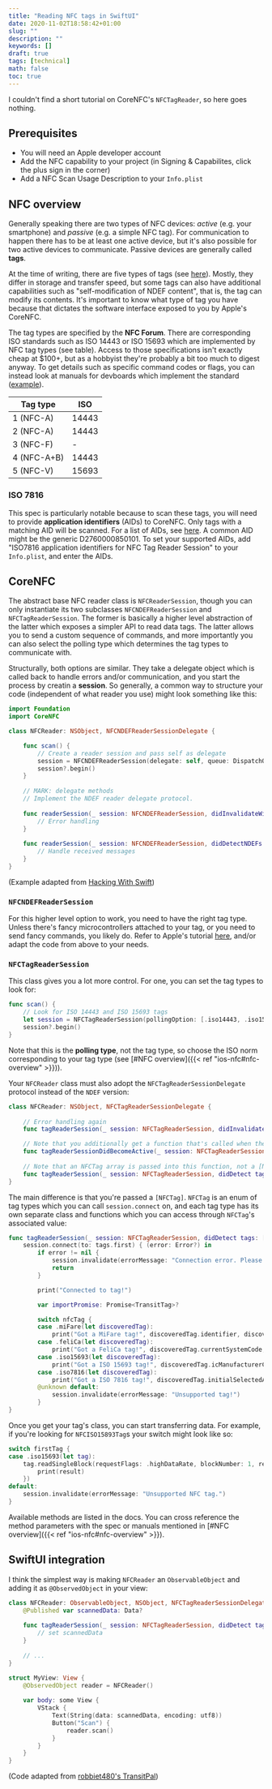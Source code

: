 ```yaml
---
title: "Reading NFC tags in SwiftUI"
date: 2020-11-02T18:58:42+01:00
slug: ""
description: ""
keywords: []
draft: true
tags: [technical]
math: false
toc: true
---
```


I couldn't find a short tutorial on CoreNFC's `NFCTagReader`, so here goes nothing.


## Prerequisites

* You will need an Apple developer account
* Add the NFC capability to your project (in Signing & Capabilites, click the plus sign in the corner)
* Add a NFC Scan Usage Description to your `Info.plist`


## NFC overview

Generally speaking there are two types of NFC devices: *active* (e.g. your smartphone) and *passive* (e.g. a simple NFC tag). For communication to happen there has to be at least one active device, but it's also possible for two active devices to communicate. Passive devices are generally called **tags**.

At the time of writing, there are five types of tags (see [here](https://archive.is/NzaWH)). Mostly, they differ in storage and transfer speed, but some tags can also have additional capabilities such as "self-modification of NDEF content", that is, the tag can modify its contents. It's important to know what type of tag you have because that dictates the software interface exposed to you by Apple's CoreNFC.

The tag types are specified by the **NFC Forum**. There are corresponding ISO standards such as ISO 14443 or ISO 15693 which are implemented by NFC tag types (see table). Access to those specifications isn't exactly cheap at $100+, but as a hobbyist they're probably a bit too much to digest anyway. To get details such as specific command codes or flags, you can instead look at manuals for devboards which implement the standard ([example](https://archive.is/9x02H)).


| Tag type    | ISO   |
|-------------|-------|
| 1 (NFC-A)   | 14443 |
| 2 (NFC-A)   | 14443 |
| 3 (NFC-F)   | -     |
| 4 (NFC-A+B) | 14443 |
| 5 (NFC-V)   | 15693 |


### ISO 7816

This spec is particularly notable because to scan these tags, you will need to provide **application identifiers** (AIDs) to CoreNFC. Only tags with a matching AID will be scanned. For a list of AIDs, see [here](https://www.eftlab.com/knowledge-base/211-emv-aid-rid-pix/). A common AID might be the generic D2760000850101. To set your supported AIDs, add "ISO7816 application identifiers for NFC Tag Reader Session" to your `Info.plist`, and enter the AIDs.


## CoreNFC

The abstract base NFC reader class is `NFCReaderSession`, though you can only instantiate its two subclasses `NFCNDEFReaderSession` and `NFCTagReaderSession`. The former is basically a higher level abstraction of the latter which exposes a simpler API to read data tags. The latter allows you to send a custom sequence of commands, and more importantly you can also select the polling type which determines the tag types to communicate with.

Structurally, both options are similar. They take a delegate object which is called back to handle errors and/or communication, and you start the process by creatin a **session**. So generally, a common way to structure your code (independent of what reader you use) might look something like this:

```swift
import Foundation
import CoreNFC

class NFCReader: NSObject, NFCNDEFReaderSessionDelegate {

    func scan() {
        // Create a reader session and pass self as delegate
        session = NFCNDEFReaderSession(delegate: self, queue: DispatchQueue.main, invalidateAfterFirstRead: false)
        session?.begin()
    }
    
    // MARK: delegate methods
    // Implement the NDEF reader delegate protocol.
    
    func readerSession(_ session: NFCNDEFReaderSession, didInvalidateWithError error: Error) {
        // Error handling
    } 
    
    func readerSession(_ session: NFCNDEFReaderSession, didDetectNDEFs messages: [NFCNDEFMessage]) {
        // Handle received messages
    }
}
```

(Example adapted from [Hacking With Swift](https://www.hackingwithswift.com/example-code/libraries/how-to-scan-nfc-tags-using-core-nfc))


### `NFCNDEFReaderSession`

For this higher level option to work, you need to have the right tag type. Unless there's fancy microcontrollers attached to your tag, or you need to send fancy commands, you likely do. Refer to Apple's tutorial [here](https://developer.apple.com/documentation/corenfc/building_an_nfc_tag-reader_app), and/or adapt the code from above to your needs.


### `NFCTagReaderSession`

This class gives you a lot more control. For one, you can set the tag types to look for:

```swift
func scan() {
    // Look for ISO 14443 and ISO 15693 tags
    let session = NFCTagReaderSession(pollingOption: [.iso14443, .iso15693], delegate: self)
    session?.begin()
}
```

Note that this is the **polling type**, not the tag type, so choose the ISO norm corresponding to your tag type (see [#NFC overview]({{< ref "ios-nfc#nfc-overview" >}})).

Your `NFCReader` class must also adopt the `NFCTagReaderSessionDelegate` protocol instead of the `NDEF` version:

```swift
class NFCReader: NSObject, NFCTagReaderSessionDelegate {
    
    // Error handling again
    func tagReaderSession(_ session: NFCTagReaderSession, didInvalidateWithError error: Error) { }

    // Note that you additionally get a function that's called when the session begins
    func tagReaderSessionDidBecomeActive(_ session: NFCTagReaderSession) { }
    
    // Note that an NFCTag array is passed into this function, not a [NFCNDEFMessage]
    func tagReaderSession(_ session: NFCTagReaderSession, didDetect tags: [NFCTag]) { }
}
```

The main difference is that you're passed a `[NFCTag]`. `NFCTag` is an enum of tag types which you can call `session.connect` on, and each tag type has its own separate class and functions which you can access through `NFCTag`'s associated value:

```swift
func tagReaderSession(_ session: NFCTagReaderSession, didDetect tags: [NFCTag]) { 
    session.connect(to: tags.first) { (error: Error?) in
        if error != nil {
            session.invalidate(errorMessage: "Connection error. Please try again.")
            return
        }

        print("Connected to tag!")

        var importPromise: Promise<TransitTag>?

        switch nfcTag {
        case .miFare(let discoveredTag):
            print("Got a MiFare tag!", discoveredTag.identifier, discoveredTag.mifareFamily)
        case .feliCa(let discoveredTag):
            print("Got a FeliCa tag!", discoveredTag.currentSystemCode, discoveredTag.currentIDm)
        case .iso15693(let discoveredTag):
            print("Got a ISO 15693 tag!", discoveredTag.icManufacturerCode, discoveredTag.icSerialNumber, discoveredTag.identifier)
        case .iso7816(let discoveredTag):
            print("Got a ISO 7816 tag!", discoveredTag.initialSelectedAID, discoveredTag.identifier)
        @unknown default:
            session.invalidate(errorMessage: "Unsupported tag!")
        }
}
```

Once you get your tag's class, you can start transferring data. For example, if you're looking for `NFCISO15893Tag`s your switch might look like so:

```swift
switch firstTag {
case .iso15693(let tag):
    tag.readSingleBlock(requestFlags: .highDataRate, blockNumber: 1, resultHandler: { result in
        print(result)
    })
default:
    session.invalidate(errorMessage: "Unsupported NFC tag.")
}
```

Available methods are listed in the docs. You can cross reference the method parameters with the spec or manuals mentioned in [#NFC overview]({{< ref "ios-nfc#nfc-overview" >}}).


## SwiftUI integration

I think the simplest way is making `NFCReader` an `ObservableObject` and adding it as `@ObservedObject` in your view:

```swift
class NFCReader: ObservableObject, NSObject, NFCTagReaderSessionDelegate {
    @Published var scannedData: Data?
    
    func tagReaderSession(_ session: NFCTagReaderSession, didDetect tags: [NFCTag]) { 
        // set scannedData
    }
    
    // ...
}

struct MyView: View {
    @ObservedObject reader = NFCReader()
    
    var body: some View {
        VStack {
            Text(String(data: scannedData, encoding: utf8))
            Button("Scan") {
                reader.scan()
            }
        }
    }
}
```

(Code adapted from [robbiet480's TransitPal](https://github.com/robbiet480/TransitPal))


